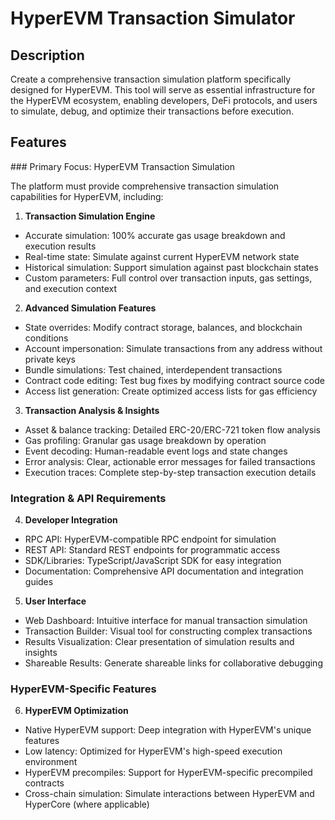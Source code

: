 # HyperEVM Transaction Simulator

## Description

Create a comprehensive transaction simulation platform specifically designed for HyperEVM. This tool will serve as essential infrastructure for the HyperEVM ecosystem, enabling developers, DeFi protocols, and users to simulate, debug, and optimize their transactions before execution.

## Features

### Primary Focus: HyperEVM Transaction Simulation

The platform must provide comprehensive transaction simulation capabilities for HyperEVM, including:

1. **Transaction Simulation Engine**

- Accurate simulation: 100% accurate gas usage breakdown and execution results
- Real-time state: Simulate against current HyperEVM network state
- Historical simulation: Support simulation against past blockchain states
- Custom parameters: Full control over transaction inputs, gas settings, and execution context

2. **Advanced Simulation Features**

- State overrides: Modify contract storage, balances, and blockchain conditions
- Account impersonation: Simulate transactions from any address without private keys
- Bundle simulations: Test chained, interdependent transactions
- Contract code editing: Test bug fixes by modifying contract source code
- Access list generation: Create optimized access lists for gas efficiency


3. **Transaction Analysis & Insights**

- Asset & balance tracking: Detailed ERC-20/ERC-721 token flow analysis
- Gas profiling: Granular gas usage breakdown by operation
- Event decoding: Human-readable event logs and state changes
- Error analysis: Clear, actionable error messages for failed transactions
- Execution traces: Complete step-by-step transaction execution details


### Integration & API Requirements

4. **Developer Integration**

- RPC API: HyperEVM-compatible RPC endpoint for simulation
- REST API: Standard REST endpoints for programmatic access
- SDK/Libraries: TypeScript/JavaScript SDK for easy integration
- Documentation: Comprehensive API documentation and integration guides


5. **User Interface**

- Web Dashboard: Intuitive interface for manual transaction simulation
- Transaction Builder: Visual tool for constructing complex transactions
- Results Visualization: Clear presentation of simulation results and insights
- Shareable Results: Generate shareable links for collaborative debugging


### HyperEVM-Specific Features

6. **HyperEVM Optimization**

- Native HyperEVM support: Deep integration with HyperEVM's unique features
- Low latency: Optimized for HyperEVM's high-speed execution environment
- HyperEVM precompiles: Support for HyperEVM-specific precompiled contracts
- Cross-chain simulation: Simulate interactions between HyperEVM and HyperCore (where applicable)